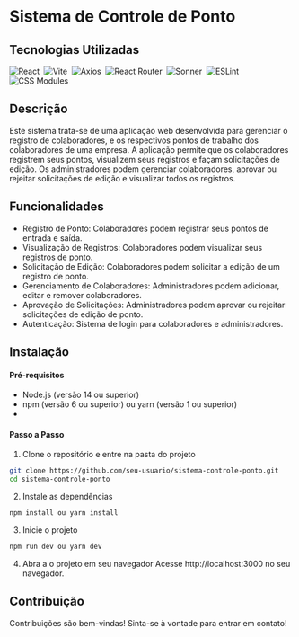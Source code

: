 # Sistema de Controle de Ponto

## Tecnologias Utilizadas
<img alt="React" src="https://img.shields.io/badge/-React-05122A?style=flat&amp;logo=react">&nbsp;
<img alt="Vite" src="https://img.shields.io/badge/-Vite-05122A?style=flat&amp;logo=vite">&nbsp;
<img alt="Axios" src="https://img.shields.io/badge/-Axios-05122A?style=flat&amp;logo=axios">&nbsp;
<img alt="React Router" src="https://img.shields.io/badge/-React Router-05122A?style=flat&amp;logo=react-router">&nbsp;
<img alt="Sonner" src="https://img.shields.io/badge/-Sonner-05122A?style=flat">&nbsp;
<img alt="ESLint" src="https://img.shields.io/badge/-ESLint-05122A?style=flat&amp;logo=eslint">&nbsp;
<img alt="CSS Modules" src="https://img.shields.io/badge/-CSS Modules-05122A?style=flat&amp;logo=css3">&nbsp;

## Descrição
Este sistema trata-se de uma aplicação web desenvolvida para gerenciar o registro de colaboradores, e os respectivos pontos de trabalho dos colaboradores de uma empresa. A aplicação permite que os colaboradores registrem seus pontos, visualizem seus registros e façam solicitações de edição. Os administradores podem gerenciar colaboradores, aprovar ou rejeitar solicitações de edição e visualizar todos os registros.

## Funcionalidades
  - Registro de Ponto: Colaboradores podem registrar seus pontos de entrada e saída.
  - Visualização de Registros: Colaboradores podem visualizar seus registros de ponto.
  - Solicitação de Edição: Colaboradores podem solicitar a edição de um registro de ponto.
  - Gerenciamento de Colaboradores: Administradores podem adicionar, editar e remover colaboradores.
  - Aprovação de Solicitações: Administradores podem aprovar ou rejeitar solicitações de edição de ponto.
  - Autenticação: Sistema de login para colaboradores e administradores.

## Instalação
#### Pré-requisitos
  - Node.js (versão 14 ou superior)
  - npm (versão 6 ou superior) ou yarn (versão 1 ou superior)
  - 
#### Passo a Passo
1. Clone o repositório e entre na pasta do projeto
 ```sh
git clone https://github.com/seu-usuario/sistema-controle-ponto.git
cd sistema-controle-ponto
```
2. Instale as dependências
```sh
npm install ou yarn install
```
3. Inicie o projeto
```sh
npm run dev ou yarn dev
```
4. Abra a o projeto em seu navegador
Acesse http://localhost:3000 no seu navegador.

## Contribuição
Contribuições são bem-vindas! Sinta-se à vontade para entrar em contato!
